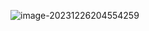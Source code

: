 ![image-20231226204554259](https://markdownf.oss-cn-shanghai.aliyuncs.com/mdimg/image-20231226204554259.png)